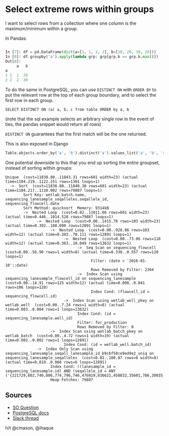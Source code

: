 # Select extreme rows within groups

I want to select rows from a collection where one column
is the maximum/minimum within a group.

In Pandas:

```python

In [7]: df = pd.DataFrame(dict(a=[1, 1, 2, 2], b=[10, 20, 30, 20]))
In [8]: df.groupby('a').apply(lambda grp: grp[grp.b == grp.b.max()])
Out[8]:
     a   b
a
1 1  1  20
2 2  2  30
```

To do the same in PostgreSQL, you can use `DISTINCT ON` with `ORDER BY` to
put the relevant row at the top of each group boundary, and
to select the first row in each group.


```
SELECT DISTINCT ON (a) a, b, c from table ORDER by a, b
```

(note that the sql example selects an arbitrary single row in the event of ties, the pandas snippet would return all rows)

`DISTINCT ON` guarantees that the first match will be the one returned.

This is also exposed in Django

```python
Table.objects.order_by('a', 'b').distinct('a').values_list('a', 'b', 'c')
```

One potential downside to this that you end up sorting
the entire groupset, instead of sorting within groups:


```
Unique  (cost=11838.80..11843.31 rows=601 width=23) (actual time=1104.219..1122.251 rows=1301 loops=1)
  ->  Sort  (cost=11838.80..11840.30 rows=601 width=23) (actual time=1104.217..1110.002 rows=79887 loops=1)
        Sort Key: wetlab_batch.name, sequencing_lanesample_seqalleles.seqallele_id, sequencing_flowcell.date
        Sort Method: quicksort  Memory: 9314kB
        ->  Nested Loop  (cost=0.02..11811.06 rows=601 width=23) (actual time=0.446..1014.528 rows=79887 loops=1)
              ->  Nested Loop  (cost=0.00..1415.78 rows=103 width=23) (actual time=0.392..108.090 rows=12891 loops=1)
                    ->  Nested Loop  (cost=0.00..928.86 rows=103 width=12) (actual time=0.383..70.111 rows=12891 loops=1)
                          ->  Nested Loop  (cost=0.00..73.06 rows=118 width=12) (actual time=0.363..10.049 rows=13632 loops=1)
                                ->  Seq Scan on sequencing_flowcell  (cost=0.00..56.90 rows=1 width=8) (actual time=0.338..0.557 rows=128 loops=1)
                                      Filter: (date > '2016-01-10'::date)
                                      Rows Removed by Filter: 2364
                                ->  Index Scan using sequencing_lanesample_flowcell_id on sequencing_lanesample  (cost=0.00..14.91 rows=125 width=12) (actual time=0.008..0.041 rows=106 loops=128)
                                      Index Cond: (flowcell_id = sequencing_flowcell.id)
                          ->  Index Scan using wetlab_well_pkey on wetlab_well  (cost=0.00..7.24 rows=1 width=8) (actual time=0.003..0.004 rows=1 loops=13632)
                                Index Cond: (id = sequencing_lanesample.well_id)
                                Filter: for_production
                                Rows Removed by Filter: 0
                    ->  Index Scan using wetlab_batch_pkey on wetlab_batch  (cost=0.00..4.72 rows=1 width=19) (actual time=0.002..0.002 rows=1 loops=12891)
                          Index Cond: (id = wetlab_well.batch_id)
              ->  Index Only Scan using sequencing_lanesample_seqall_lanesample_id_b9cbf58ce9ed9e2_uniq on sequencing_lanesample_seqalleles  (cost=0.02..100.87 rows=6 width=8) (actual time=0.010..0.066 rows=6 loops=12891)
                    Index Cond: ((lanesample_id = sequencing_lanesample.id) AND (seqallele_id = ANY ('{221729,802,740,806,774,796,746,476919,836621,458832,35601,786,30035,134377,20440,794,20444,20442,766,836607}'::integer[])))
                    Heap Fetches: 79887
```

## Sources

 * [SO Question](http://stackoverflow.com/a/28090544)
 * [PostgreSQL docs](http://www.postgresql.org/docs/9.2/static/sql-select.html)
 * [Slack thread](https://counsyl.slack.com/archives/databases/p1455055606000002)

h/t @cmason, @ihaque
